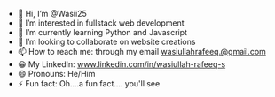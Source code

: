 - 👋 Hi, I’m @Wasii25
- 👀 I’m interested in fullstack web development
- 🌱 I’m currently learning Python and Javascript
- 💞️ I’m looking to collaborate on website creations
- 📫 How to reach me: through my email wasiullahrafeeq.@gmail.com
- 😁 My LinkedIn: www.linkedin.com/in/wasiullah-rafeeq-s
- 😄 Pronouns: He/Him
- ⚡ Fun fact: Oh....a fun fact.... you'll see

<!---
Wasii25/Wasii25 is a ✨ special ✨ repository because its `README.md` (this file) appears on your GitHub profile.
You can click the Preview link to take a look at your changes.
--->
